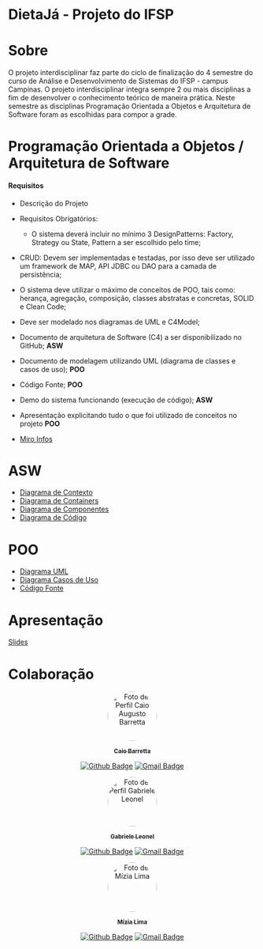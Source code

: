 # DietaJá - Projeto do IFSP

# Sobre
O projeto interdisciplinar faz parte do ciclo de finalização do 4  semestre do curso de Análise e Desenvolvimento de Sistemas do IFSP - campus Campinas. O projeto interdisciplinar integra sempre 2 ou mais disciplinas a fim de desenvolver o conhecimento teórico de maneira prática. Neste semestre as disciplinas Programação Orientada a Objetos e Arquitetura de Software foram as escolhidas para compor a grade.

# Programação Orientada a Objetos / Arquitetura de Software
#### Requisitos
- Descrição do Projeto
- Requisitos Obrigatórios:
    - O sistema deverá incluir no mínimo 3 DesignPatterns: Factory, Strategy ou State, Pattern a ser escolhido pelo time;
- CRUD: Devem ser implementadas e testadas, por isso deve ser utilizado um framework de MAP, API JDBC ou DAO para a camada de persistência;
- O sistema deve utilizar o máximo de conceitos de POO, tais como: herança, agregação, composição, classes abstratas e concretas, SOLID e Clean Code;
- Deve ser modelado nos diagramas de UML e C4Model;
- Documento de arquitetura de Software (C4) a ser disponibilizado no GitHub; **ASW**
- Documento de modelagem utilizando UML (diagrama de classes e casos de uso); **POO**
- Código Fonte; **POO**
- Demo do sistema funcionando (execução de código); **ASW**
- Apresentação explicitando tudo o que foi utilizado de conceitos no projeto **POO**

- [Miro Infos](https://miro.com/app/board/o9J_ltHRdZo=/?invite_link_id=639316906863)

# ASW

- [Diagrama de Contexto](https://github.com/caiobarretta/DietaJa/blob/master/ASW/Diagramas/DiagramaContextoDietaJ%C3%A1-C4Model.png)
- [Diagrama de Containers](https://github.com/caiobarretta/DietaJa/blob/master/ASW/Diagramas/DiagramaContainerDietaJ%C3%A1-C4Model.vpd.png)
- [Diagrama de Componentes](https://github.com/caiobarretta/DietaJa/blob/master/ASW/Diagramas/DiagramaComponenteDietaJ%C3%A1-C4Model.vpd.png)
- [Diagrama de Código]()


# POO

- [Diagrama UML](https://github.com/caiobarretta/DietaJa/blob/master/ASW/Diagramas/UML-DiagramaClasses-DietaJ%C3%A1.png)
- [Diagrama Casos de Uso](https://github.com/caiobarretta/DietaJa/blob/master/ASW/Diagramas/DietaJ%C3%A1%20-%20Diagrams%20-%20Diagrama%20Casos%20de%20Uso%20-%20DietaJ%C3%A1.jpg)
- [Código Fonte](https://github.com/caiobarretta/DietaJa/tree/master/src/Dieta-Ja)

# Apresentação
[Slides]()

# Colaboração

<div align="center">
<a href="https://github.com/caiobarretta">
 <img style="border-radius: 50%;" src="https://avatars.githubusercontent.com/u/7398046?v=4" width="100px;" alt="Foto de Perfil Caio Augusto Barretta"/>
 <br />
  <p>
 <sub><b>Caio Barretta</b></sub></a>
<p>

[![Github Badge](https://img.shields.io/badge/-Caio_Barretta-000?style=flat-square&logo=Github&logoColor=white)](https://github.com/caiobarretta)
[![Gmail Badge](https://img.shields.io/badge/-caio.barretta@aluno.ifsp.edu.br-c14438?style=flat-square&logo=Gmail&logoColor=white&link=mailto:caio.barretta@aluno.ifsp.edu.br)](mailto:caio.barretta@aluno.ifsp.edu.br)
<div align="center">

<div align="center">
<a href="https://github.com/gabrieleleonel">
 <img style="border-radius: 50%;" src="https://avatars.githubusercontent.com/u/42439114?v=4" width="100px;" alt="Foto de Perfil Gabriele Leonel"/>
 <br />
  <p>
 <sub><b>Gabriele Leonel</b></sub></a>
<p>


[![Github Badge](https://img.shields.io/badge/-Gabriele_Leonel-000?style=flat-square&logo=Github&logoColor=white)](https://github.com/gabrieleleonel)
[![Gmail Badge](https://img.shields.io/badge/-gabriele.leonel@aluno.ifsp.edu.br-c14438?style=flat-square&logo=Gmail&logoColor=white&link=mailto:gabriele.leonel@aluno.ifsp.edu.br)](mailto:gabriele.leonel@aluno.ifsp.edu.br)
<div align="center">

<div align="center">
<a href="https://github.com/miziaalmeida">
 <img style="border-radius: 50%;" src="https://avatars.githubusercontent.com/u/42849855?s=400&u=f2dfc70f52e7c272e7865b3582e6cc09fea8f576&v=4" width="100px;" alt="Foto de Mízia Lima"/>
 <br />
  <p>
 <sub><b>Mízia Lima</b></sub></a>
<p>

[![Github Badge](https://img.shields.io/badge/-Mízia_Lima-000?style=flat-square&logo=Github&logoColor=white)](https://github.com/miziaalmeida)
[![Gmail Badge](https://img.shields.io/badge/-mizia.lima@aluno.ifsp.edu.br-c14438?style=flat-square&logo=Gmail&logoColor=white&link=mailto:mizia.lima@aluno.ifsp.edu.br)](mailto:mizia.lima@aluno.ifsp.edu.br)
</div>
</div>
